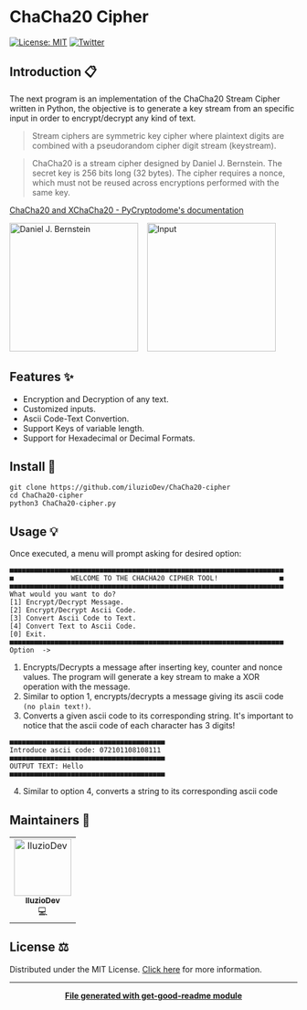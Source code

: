 # ChaCha20 Cipher

[![License: MIT](https://img.shields.io/badge/License-MIT-yellow.svg)](https://opensource.org/licenses/MIT)
[![Twitter](https://img.shields.io/twitter/follow/luctstt.svg?label=Follow&style=social)](https://twitter.com/iluzioDev)

## Introduction 📋

The next program is an implementation of the ChaCha20 Stream Cipher written in Python, the objective is to generate a key stream from an specific input in order to encrypt/decrypt any kind of text.

> Stream ciphers are symmetric key cipher where plaintext digits are combined with a pseudorandom cipher digit stream (keystream). 

> ChaCha20 is a stream cipher designed by Daniel J. Bernstein. The secret key is 256 bits long (32 bytes). The cipher requires a nonce, which must not be reused across encryptions performed with the same key.

[ChaCha20 and XChaCha20 - PyCryptodome's documentation](https://pycryptodome.readthedocs.io/en/latest/src/cipher/chacha20.html)

<p float="left">
	<img src="https://upload.wikimedia.org/wikipedia/commons/1/1a/Dan_Bernstein_27C3.jpg" alt="Daniel J. Bernstein" height="225px">&nbsp;&nbsp;&nbsp;
  <img src="https://xilinx.github.io/Vitis_Libraries/security/2019.2/_images/chacha.png" alt="Input" height="225px">
</p>

## Features ✨

* Encryption and Decryption of any text.
* Customized inputs.
* Ascii Code-Text Convertion.
* Support Keys of variable length.
* Support for Hexadecimal or Decimal Formats.

## Install 🔧

```
git clone https://github.com/iluzioDev/ChaCha20-cipher
cd ChaCha20-cipher
python3 ChaCha20-cipher.py
```

## Usage 💡

Once executed, a menu will prompt asking for desired option:

```
■■■■■■■■■■■■■■■■■■■■■■■■■■■■■■■■■■■■■■■■■■■■■■■■■■■■■■■■■■■■■■■■■■■
■              WELCOME TO THE CHACHA20 CIPHER TOOL!               ■
■■■■■■■■■■■■■■■■■■■■■■■■■■■■■■■■■■■■■■■■■■■■■■■■■■■■■■■■■■■■■■■■■■■
What would you want to do?
[1] Encrypt/Decrypt Message.
[2] Encrypt/Decrypt Ascii Code.
[3] Convert Ascii Code to Text.
[4] Convert Text to Ascii Code.
[0] Exit.
■■■■■■■■■■■■■■■■■■■■■■■■■■■■■■■■■■■■■■■■■■■■■■■■■■■■■■■■■■■■■■■■■■■
Option  ->
```

1. Encrypts/Decrypts a message after inserting key, counter and nonce values. The program will generate a key stream to make a XOR operation with the message.
2. Similar to option 1, encrypts/decrypts a message giving its ascii code ```(no plain text!)```.
3. Converts a given ascii code to its corresponding string. It's important to notice that the ascii code of each character has 3 digits!
  ```
  ■■■■■■■■■■■■■■■■■■■■■■■■■■■■■■■■■■■■■■
  Introduce ascii code: 072101108108111
  ■■■■■■■■■■■■■■■■■■■■■■■■■■■■■■■■■■■■■■
  OUTPUT TEXT: Hello
  ■■■■■■■■■■■■■■■■■■■■■■■■■■■■■■■■■■■■■■
   ```
4. Similar to option 4, converts a string to its corresponding ascii code

## Maintainers 👷

<table>
  <tr>
    <td align="center"><a href="https://github.com/iluzioDev"><img src="https://avatars.githubusercontent.com/u/45295283?v=4" width="100px;" alt="IluzioDev"/><br /><sub><b>IluzioDev</b></sub></a><br />💻</td>
  </tr>
</table>

## License ⚖️

Distributed under the MIT License. [Click here](LICENSE.md) for more information.

---
<div align="center">
	<b>
		<a href="https://www.npmjs.com/package/get-good-readme">File generated with get-good-readme module</a>
	</b>
</div>